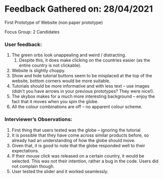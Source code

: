 <h1>Feedback Gathered on: 28/04/2021</h1>

First Prototype of Website (non paper prototype) 

Focus Group: 2 Candidates  

 

<h3>User feedback:</h3>

<ol>
  <li>The green orbs look unappealing and weird / distracting. 
      <ol><li>Despite this, it does make clicking on the countries easier (as the entire country is not clickable). </li> </ol>
  </li>

<li>Website is slightly choppy. </li>

<li>Show and hide tutorial buttons seem to be misplaced at the top of the website, bottom corners would be more suitable.  </li>

<li>Tutorials should be more informative and with less text – use images (didn’t you have arrows in your previous prototypes? They were nice!).  </li>

<li>The skybox makes for a much more interesting background – enjoy the fact that it moves when you spin the globe.  </li>

<li>All the colour combinations are off – no apparent colour scheme.</li>
</ol>


<h3>Interviewer’s Observations: </h3>

<ol>
  <li>First thing that users tested was the globe – ignoring the tutorial </li>

<li>It is possible that they have come across similar products before, so already had an understanding of how the globe should move. </li>

<li>Given that, it is good to note that the globe responded well to their expectations.  </li>

<li>If their mouse click was released on a certain country, it would be selected. This was not their intention, rather a bug in the code. Users did not complain though. </li>

<li>User tested the slider and it worked seamlessly.  </li>
</ol>
